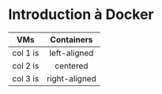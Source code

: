 # Introduction à Docker

| VMs      |  Containers   |
|----------|:-------------:|
| col 1 is |  left-aligned |
| col 2 is |    centered   |
| col 3 is | right-aligned |

